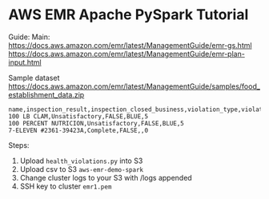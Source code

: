 # AWS EMR Apache PySpark Tutorial
Guide:
Main: https://docs.aws.amazon.com/emr/latest/ManagementGuide/emr-gs.html
https://docs.aws.amazon.com/emr/latest/ManagementGuide/emr-plan-input.html

Sample dataset
https://docs.aws.amazon.com/emr/latest/ManagementGuide/samples/food_establishment_data.zip
```
name,inspection_result,inspection_closed_business,violation_type,violation_points
100 LB CLAM,Unsatisfactory,FALSE,BLUE,5
100 PERCENT NUTRICION,Unsatisfactory,FALSE,BLUE,5
7-ELEVEN #2361-39423A,Complete,FALSE,,0
```

Steps:
1. Upload ```health_violations.py``` into S3
2. Upload csv to S3 ```aws-emr-demo-spark```
3. Change cluster logs to your S3 with /logs appended
4. SSH key to cluster ```emr1.pem```